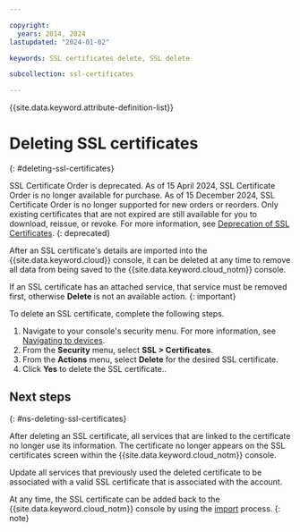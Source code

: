 ```yaml
---

copyright:
  years: 2014, 2024
lastupdated: "2024-01-02"

keywords: SSL certificates delete, SSL delete

subcollection: ssl-certificates

---
```


{{site.data.keyword.attribute-definition-list}}

# Deleting SSL certificates
{: #deleting-ssl-certificates}

SSL Certificate Order is deprecated. As of 15 April 2024, SSL Certificate Order is no longer available for purchase. As of 15 December 2024,  SSL Certificate Order is no longer supported for new orders or reorders. Only existing certificates that are not expired are still available for you to download, reissue, or revoke. For more information, see [Deprecation of SSL Certificates](/docs/ssl-certificates?topic=ssl-certificates-deprecation).
{: deprecated}

After an SSL certificate's details are imported into the {{site.data.keyword.cloud}} console, it can be deleted at any time to remove all data from being saved to the {{site.data.keyword.cloud_notm}} console.

If an SSL certificate has an attached service, that service must be removed first, otherwise **Delete** is not an available action.
{: important}

To delete an SSL certificate, complete the following steps.

1. Navigate to your console's security menu. For more information, see [Navigating to devices](/docs/infrastructure/ssl-certificates?topic=virtual-servers-navigating-devices).
2. From the **Security** menu, select **SSL > Certificates**.
3. From the **Actions** menu, select **Delete** for the desired SSL certificate.
4. Click **Yes** to delete the SSL certificate..

## Next steps
{: #ns-deleting-ssl-certificates}

After deleting an SSL certificate, all services that are linked to the certificate no longer use its information. The certificate no longer appears on the SSL certificates screen within the {{site.data.keyword.cloud_notm}} console.

Update all services that previously used the deleted certificate to be associated with a valid SSL certificate that is associated with the account.

At any time, the SSL certificate can be added back to the {{site.data.keyword.cloud_notm}} console by using the [import](/docs/infrastructure/ssl-certificates?topic=ssl-certificates-importing-ssl-certificates#importing-ssl-certificates) process.
{: note}
